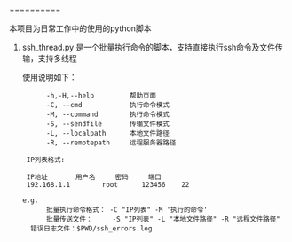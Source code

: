 ==========
	
本项目为日常工作中的使用的python脚本


1.  ssh_thread.py  是一个批量执行命令的脚本，支持直接执行ssh命令及文件传输，支持多线程

	使用说明如下：
	
              -h,-H,--help         帮助页面 
              -C, --cmd            执行命令模式 
              -M, --command        执行命令模式 
              -S, --sendfile       传输文件模式 
              -L, --localpath      本地文件路径 
              -R, --remotepath     远程服务器路径 

	     IP列表格式:

   	     IP地址		用户名     密码     端口
	     192.168.1.1        root	  123456    22

      	e.g.
              批量执行命令格式： -C "IP列表" -M '执行的命令'
              批量传送文件：     -S "IP列表" -L "本地文件路径" -R "远程文件路径"
	      错误日志文件：$PWD/ssh_errors.log


